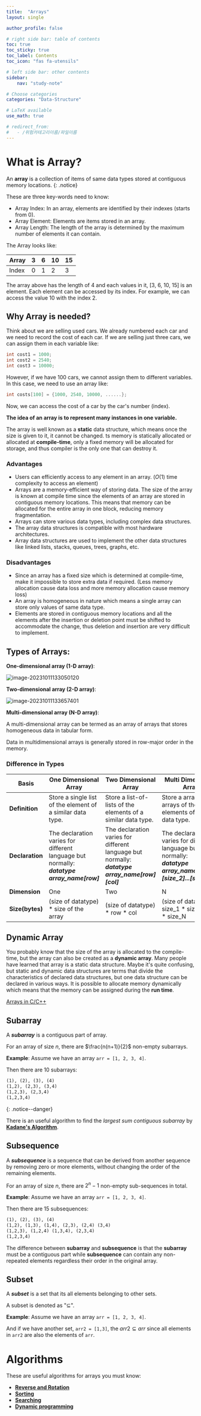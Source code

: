 ```yaml
---
title:  "Arrays"
layout: single

author_profile: false

# right side bar: table of contents
toc: true
toc_sticky: true
toc_label: Contents
toc_icon: "fas fa-utensils"

# left side bar: other contents
sidebar:
    nav: "study-note"

# Choose categories
categories: "Data-Structure"

# LaTeX available
use_math: true

# redirect_from:
#   - /위험카테고리이름/파일이름
---
```


# What is Array?
An **array** is a collection of items of same data types stored at contiguous memory locations.
{: .notice}

These are three key-words need to know:
+ Array Index: In an array, elements are identified by their indexes (starts from 0).
+ Array Element: Elements are items stored in an array.
+ Array Length: The length of the array is determined by the maximum number of elements it can contain.

The Array looks like:

| Array | 3    | 6    | 10   | 15   |
| ----- | ---- | ---- | ---- | ---- |
| Index | 0    | 1    | 2    | 3    |

The array above has the length of 4 and each values in it, [3, 6, 10, 15] is an element. Each element can be accessed by its index. For example, we can access the value 10 with the index 2.

## Why Array is needed?

Think about we are selling used cars. We already numbered each car and we need to record the cost of each car. If we are selling just three cars, we can assign them in each variable like: 

~~~c++
int cost1 = 1000;
int cost2 = 2540;
int cost3 = 10000;
~~~

However, if we have 100 cars, we cannot assign them to different variables. In this case, we need to use an array like:

~~~c++
int costs[100] = {1000, 2540, 10000, ......};
~~~

Now, we can access the cost of a car by the car's number (index).

**The idea of an array is to represent many instances in one variable.**

The array is well known as a **static** data structure, which means once the size is given to it, it cannot be changed. ts memory is statically allocated or allocated at **compile-time**, only a fixed memory will be allocated for storage, and thus compiler is the only one that can destroy it.

### Advantages

+ Users can efficiently access to any element in an array. ($O(1)$ time complexity to access an element)
+ Arrays are a memory-efficient way of storing data. The size of the array is known at compile time since the elements of an array are stored in contiguous memory locations. This means that memory can be allocated for the entire array in one block, reducing memory fragmentation.
+ Arrays can store various data types, including complex data structures.
+ The array data structures is compatible with most hardware architectures.
+ Array data structures are used to implement the other data structures like linked lists, stacks, queues, trees, graphs, etc.

### Disadvantages

+ Since an array has a fixed size which is determined at compile-time, make it impossible to store extra data if required. (Less memory allocation cause data loss and more memory allocation cause memory loss)
+ An array is homogeneous in nature which means a single array can store only values of same data type.
+ Elements are stored in contiguous memory locations and all the elements after the insertion or deletion point must be shifted to accommodate the change, thus deletion and insertion are very difficult to implement.

## Types of Arrays:

**One-dimensional array (1-D array)**:

![image-20231011133050120](/assets/images/1-D-array.png)

**Two-dimensional array (2-D array)**:

![image-20231011133657401](/assets/images/2-D-array.png)

**Multi-dimensional array (N-D array)**:

A multi-dimensional array can be termed as an array of arrays that stores homogeneous data in tabular form.

Data in multidimensional arrays is generally stored in row-major order in the memory.

### Difference in Types

| Basis           | One Dimensional Array                                        | Two Dimensional Array                                        | Multi Dimensional Array                                      |
| --------------- | ------------------------------------------------------------ | ------------------------------------------------------------ | ------------------------------------------------------------ |
| **Definition**  | Store a single list of the element of a similar data type.   | Store a list-of-lists of the elements of a similar data type. | Store a array-of-arrays of the elements of a similar data type. |
| **Declaration** | The declaration varies for different language but normally:<br />***datatype array_name[row]*** | The declaration varies for different language but normally:<br />***datatype array_name[row][col]*** | The declaration varies for different language but normally:<br />***datatype array_name[size_1][size_2]...[size_N]*** |
| **Dimension**   | One                                                          | Two                                                          | N                                                            |
| **Size(bytes)** | (size of datatype) * size of the array                       | (size of datatype) * row * col                               | (size of datatype) * size_1 * size_2 * ... * size_N          |

## Dynamic Array

You probably know that the size of the array is allocated to the compile-time, but the array can also be created as a **dynamic array**. Many people have learned that array is a static data structure. Maybe it's quite confusing, but static and dynamic data structures are terms that divide the characteristics of declared data structures, but one data structure can be declared in various ways. It is possible to allocate memory dynamically which means that the memory can be assigned during the **run time**.

<div class="notice--info">
    <a href="/data-structure/arrays-in-c-and-c++/">Arrays in C/C++</a><br/>
    <!-- <a href="/data-structure/arrays-in-java/">Arrays in Java</a><br/>
    <a href="/data-structure/arrays-in-python/">Arrays in Python</a> -->
</div>


## Subarray

A ***subarray*** is a contiguous part of array.

For an array of size $n$, there are $\frac{n(n+1)}{2}$ non-empty subarrays.

**Example**: Assume we have an array `arr = [1, 2, 3, 4]`.

Then there are 10 subarrays:

~~~markdown
(1), (2), (3), (4)
(1,2), (2,3), (3,4)
(1,2,3), (2,3,4)
(1,2,3,4)
~~~

{: .notice--danger}

There is an useful algorithm to find the *largest sum contiguous subarray* by [**Kadane's Algorithm**](../../algorithm/kadane's-algorithm/). 

## Subsequence

A ***subsequence*** is a sequence that can be derived from another sequence by removing zero or more elements, without changing the order of the remaining elements.

For an array of size $n$, there are $2^{n}-1$ non-empty sub-sequences in total.

**Example**: Assume we have an array `arr = [1, 2, 3, 4]`.

Then there are 15 subsequences:

~~~markdown
(1), (2), (3), (4)
(1,2), (1,3), (1,4), (2,3), (2,4) (3,4)
(1,2,3), (1,2,4) (1,3,4), (2,3,4)
(1,2,3,4)
~~~

The difference between **subarray** and **subsequence** is that the **subarray** must be a contiguous part while **subsequence** can contain any non-repeated elements regardless their order in the original array.

## Subset

A ***subset*** is a set that its all elements belonging to other sets.

A subset is denoted as "$\subseteq$".

**Example**: Assume we have an array `arr = [1, 2, 3, 4]`.

And if we have another set, `arr2 = [1,3]`, the $arr2 \subseteq arr$ since all elements in `arr2` are also the elements of `arr`.



# Algorithms

These are useful algorithms for arrays you must know:

+ [**Reverse and Rotation**](../../algorithm/reverse-and-rotation/)
+ [**Sorting**](../../algorithm/sorting/)
+ [**Searching**](../../algorithm/searching/)
+ [**Dynamic programming**](../../algorithm/dynamir-programming/)